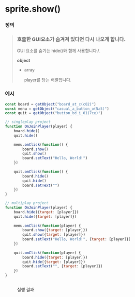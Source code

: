 # sprite.show()

### 정의

> ### 호출한 GUI요소가 숨겨져 있다면 다시 나오게 합니다.
>
> GUI 요소를 숨기는 hide()와 함께 사용합니다.\
>
>
> **object**
>
> *   array
>
>     player를 담는 배열입니다.





### 예시

```javascript
const board = getObject("board_at_c(c02)")
const menu = getObject("casual_a_button_o(5a5)")
const quit = getObject("button_bd_i_01(7ce)")

// singleplay project
function OnJoinPlayer(player) {
	board.hide()
	quit.hide()
	
	menu.onClick(function() {
	    board.show()
	    quit.show()
	    board.setText("Hello, World!")
	})
	
	quit.onClick(function() {
	    board.hide()
	    quit.hide()
	    board.setText("")
	})
}

// multiplay project
function OnJoinPlayer(player) {
	board.hide({target: [player]})
	quit.hide({target: [player]})
	
	menu.onClick(function(player) {
	    board.show({target: [player]})
	    quit.show({target: [player]})
	    board.setText("Hello, World!", {target: [player]})
	})
	
	quit.onClick(function(player) {
	    board.hide({target: [player]})
	    quit.hide({target: [player]})
	    board.setText("", {target: [player]})
	})
}
```

<figure><img src="../../../.gitbook/assets/화면_기록_2022-12-20_오전_11_59_07_AdobeExpress.gif" alt=""><figcaption><p>실행 결과</p></figcaption></figure>
